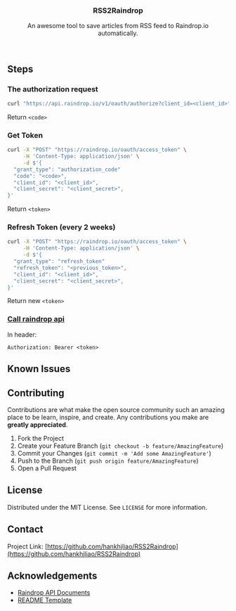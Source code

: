 <p align="center">
<h3 align="center">RSS2Raindrop</h3>

<p align="center">
An awesome tool to save articles from RSS feed to Raindrop.io automatically.
</p>

<p align="center">
<a href="https://github.com/hankhjliao/RSS2Raindrop/actions?query=workflow%3Arun">
<img src="https://img.shields.io/github/actions/workflow/status/hankhjliao/RSS2Raindrop/run.yml?style=flat-square&label=run" alt=""></a>
<a href="https://github.com/hankhjliao/RSS2Raindrop/graphs/contributors">
<img src="https://img.shields.io/github/contributors/hankhjliao/RSS2Raindrop.svg?style=flat-square" alt=""></a>
<a href="https://github.com/hankhjliao/RSS2Raindrop/network/members">
<img src="https://img.shields.io/github/forks/hankhjliao/RSS2Raindrop.svg?style=flat-square" alt=""></a>
<a href="https://github.com/hankhjliao/RSS2Raindrop/stargazers">
<img src="https://img.shields.io/github/stars/hankhjliao/RSS2Raindrop.svg?style=flat-square" alt=""></a>
<a href="https://github.com/hankhjliao/RSS2Raindrop/issues">
<img src="https://img.shields.io/github/issues/hankhjliao/RSS2Raindrop.svg?style=flat-square" alt=""></a>
<a href="https://github.com/hankhjliao/RSS2Raindrop/blob/master/LICENSE.txt">
<img src="https://img.shields.io/github/license/hankhjliao/RSS2Raindrop.svg?style=flat-square" alt=""></a>
</p>

</p>


## Steps

### The authorization request

```bash
curl "https://api.raindrop.io/v1/oauth/authorize?client_id=<client_id>"
```
Return `<code>`

### Get Token

```bash
curl -X "POST" "https://raindrop.io/oauth/access_token" \
     -H 'Content-Type: application/json' \
     -d $'{
  "grant_type": "authorization_code"
  "code": "<code>",
  "client_id": "<client_id>",
  "client_secret": "<client_secret>",
}'
```
Return `<token>`

### Refresh Token (every 2 weeks)

```bash
curl -X "POST" "https://raindrop.io/oauth/access_token" \
     -H 'Content-Type: application/json' \
     -d $'{
  "grant_type": "refresh_token"
  "refresh_token": "<previous_token>",
  "client_id": "<client_id>",
  "client_secret": "<client_secret>",
}'
```
Return new `<token>`

### [Call raindrop api](https://developer.raindrop.io/v1/authentication/calls)

In header:
```
Authorization: Bearer <token>
```

## Known Issues

## Contributing

Contributions are what make the open source community such an amazing place to be learn, inspire, and create. Any contributions you make are **greatly appreciated**.

1. Fork the Project
2. Create your Feature Branch (`git checkout -b feature/AmazingFeature`)
3. Commit your Changes (`git commit -m 'Add some AmazingFeature'`)
4. Push to the Branch (`git push origin feature/AmazingFeature`)
5. Open a Pull Request

## License

Distributed under the MIT License. See `LICENSE` for more information.

## Contact

Project Link: [https://github.com/hankhjliao/RSS2Raindrop](https://github.com/hankhjliao/RSS2Raindrop)

## Acknowledgements
- [Raindrop API Documents](https://developer.raindrop.io/)
- [README Template](https://github.com/othneildrew/Best-README-Template)

